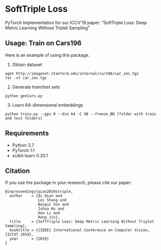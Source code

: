 # SoftTriple Loss
PyTorch Implementation for our ICCV'19 paper: "SoftTriple Loss: Deep Metric Learning Without Triplet Sampling"

## Usage: Train on Cars196
Here is an example of using this package.

1. Obtain dataset
```
wget http://imagenet.stanford.edu/internal/car196/car_ims.tgz
tar -xf car_ims.tgz
```

2. Generate train/test sets
```
python genCars.py
```

3. Learn 64-dimensional embeddings
```
python train.py --gpu 0 --dim 64 -C 98 --freeze_BN [folder with train and test folders]
```

## Requirements
* Python 3.7
* PyTorch 1.1
* scikit-learn 0.20.1

    
## Citation
If you use the package in your research, please cite our paper:
```
@inproceedings{qian2019striple,
  author    = {Qi Qian and
               Lei Shang and
               Baigui Sun and
               Juhua Hu and
               Hao Li and
               Rong Jin},
  title     = {SoftTriple Loss: Deep Metric Learning Without Triplet Sampling},
  booktitle = {{IEEE} International Conference on Computer Vision, {ICCV} 2019},
  year      = {2019}
}
```
